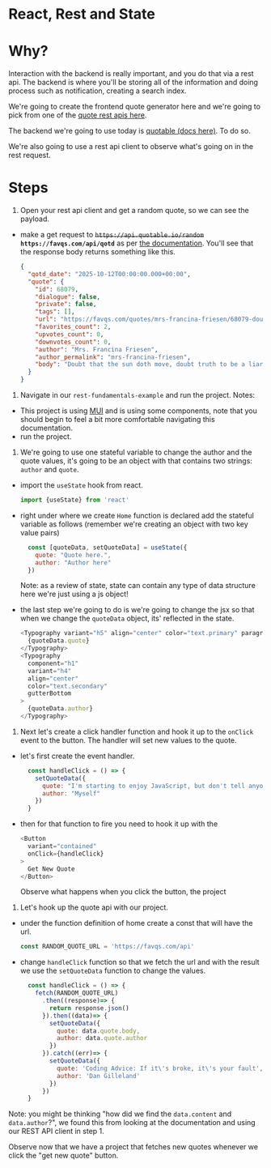 # React, Rest and State

# Why?

Interaction with the backend is really important, and you do that via a rest api. The backend is where you'll be storing all of the information and doing process such as notification, creating a search index.

We're going to create the frontend quote generator here and we're going to pick from one of the [quote rest apis here](https://github.com/public-apis/public-apis#personality).

The backend we're going to use today is [quotable (docs here)](https://github.com/lukePeavey/quotable).
To do so.

We're also going to use a rest api client to observe what's going on in the rest request.

# Steps

1. Open your rest api client and get a random quote, so we can see the payload.
  - make a get request to ~~`https://api.quotable.io/random`~~ **`https://favqs.com/api/qotd`** as per [the documentation](https://favqs.com/api).
   You'll see that the response body returns something like this.

    ```json
    {
      "qotd_date": "2025-10-12T00:00:00.000+00:00",
      "quote": {
        "id": 68079,
        "dialogue": false,
        "private": false,
        "tags": [],
        "url": "https://favqs.com/quotes/mrs-francina-friesen/68079-doubt-that-th-",
        "favorites_count": 2,
        "upvotes_count": 0,
        "downvotes_count": 0,
        "author": "Mrs. Francina Friesen",
        "author_permalink": "mrs-francina-friesen",
        "body": "Doubt that the sun doth move, doubt truth to be a liar, but never doubt I love."
      }
    }
    ```

1. Navigate in our `rest-fundamentals-example` and run the project.
Notes:
  - This project is using [MUI](https://mui.com/) and is using some components, note that you should begin to feel a bit more comfortable navigating this documentation.
  - run the project. 
1. We're going to use one stateful variable to change the author and the quote values, it's going to be an object with that contains two strings: `author` and `quote`.
  - import the `useState` hook from react.

    ```js
    import {useState} from 'react'
    ```

  - right under where we create `Home` function is declared add the stateful variable as follows (remember we're creating an object with two key value pairs)

    ```js
      const [quoteData, setQuoteData] = useState({
        quote: "Quote here.",
        author: "Author here"
      })
    ```

    Note: as a review of state, state can contain any type of data structure here we're just using a js object!
  - the last step we're going to do is we're going to change the jsx so that when we change the `quoteData` object, its' reflected in the state.

    ```js
    <Typography variant="h5" align="center" color="text.primary" paragraph>
      {quoteData.quote}
    </Typography>
    <Typography
      component="h1"
      variant="h4"
      align="center"
      color="text.secondary"
      gutterBottom
    >
      {quoteData.author}
    </Typography>
    ```

1. Next let's create a click handler function and hook it up to the `onClick` event to the button. The handler will set new values to the quote.
  - let's first create the event handler.

    ```js
      const handleClick = () => {
        setQuoteData({
          quote: "I'm starting to enjoy JavaScript, but don't tell anyone",
          author: "Myself"
        })
      }
    ```

  - then for that function to fire you need to hook it up with the 

    ```js
    <Button
      variant="contained"
      onClick={handleClick}
    >
      Get New Quote
    </Button>
    ```

    Observe what happens when you click the button, the project 
1. Let's hook up the quote api with our project.
  - under the function definition of home create a const that will have the url.

    ```js
    const RANDOM_QUOTE_URL = 'https://favqs.com/api'
    ```

  - change `handleClick` function so that we fetch the url and with the result we use the `setQuoteData` function to change the values.

    ```js
      const handleClick = () => {
        fetch(RANDOM_QUOTE_URL)
          .then((response)=> {
            return response.json()
          }).then((data)=> {
            setQuoteData({
              quote: data.quote.body,
              author: data.quote.author
            })
          }).catch((err)=> {
            setQuoteData({
              quote: 'Coding Advice: If it\'s broke, it\'s your fault',
              author: 'Dan Gilleland'
            })
          })
      }
    ```

Note: you might be thinking "how did we find the `data.content` and `data.author`?", we found this from looking at the documentation and using our REST API client in step 1.

Observe now that we have a project that fetches new quotes whenever we click the "get new quote" button.
